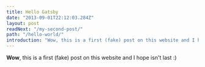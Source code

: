 ```yaml
---
title: Hello Gatsby
date: "2013-09-01T22:12:03.284Z"
layout: post
readNext: "/my-second-post/"
path: "/hello-world/"
introduction: "Wow, this is a first (fake) post on this website and I hope isn't last :)"
---
```


**Wow**, this is a first (fake) post on this website and I hope isn't last :)
